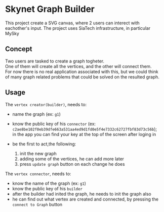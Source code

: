 # Skynet Graph Builder

This project create a SVG canvas, where 2 users can interect with eachother's input.
The project uses SiaTech infrastructure, in particular MySky

## Concept

Two users are tasked to create a graph togheter.\
One of them will create all the vertices, and the other will connect them.\
For now there is no real application associated with this, but we could think of many graph related problems that could be solved on the resulted graph.

## Usage

The `vertex creator(builder)`, needs to:

- name the graph (ex: `g1`)
- know the public key of his `connector` (ex: `c2ae8be102f0eb39dfe663a531aa4ed9d1fd0e5f4e7332c62727fbf83d73c56b`); in the app you can find your key at the top of the screen after loging in
- be the first to act,the following:

  1. init the new graph
  2. adding some of the vertices, he can add more later
  3. press `update graph` button on each change he does

The `vertex connector`, needs to:

- know the name of the graph (ex: `g1`)
- know the public key of his `builder`
- after the builder had inited the graph, he needs to init the graph also
- he can find out what vertex are created and connected, by pressing the `connect to Graph` button
